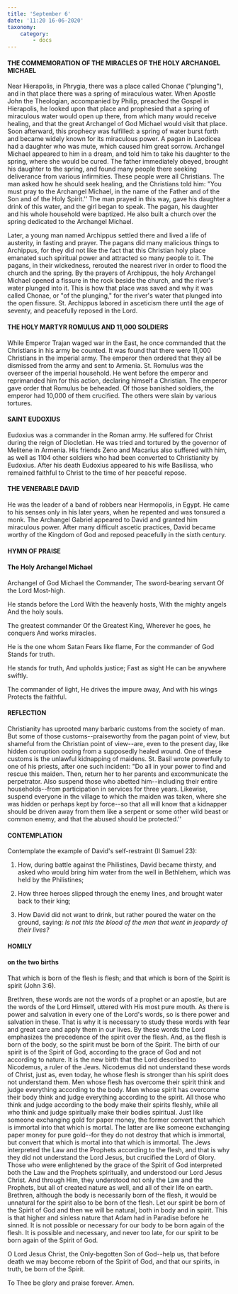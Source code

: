 ```yaml
---
title: 'September 6'
date: '11:20 16-06-2020'
taxonomy:
    category:
        - docs
---
```


#### THE COMMEMORATION OF THE MIRACLES OF THE HOLY ARCHANGEL MICHAEL

Near Hierapolis, in Phrygia, there was a place called Chonae ("plunging"), and in that place there was a spring of miraculous water. When Apostle John the Theologian, accompanied by Philip, preached the Gospel in Hierapolis, he looked upon that place and prophesied that a spring of miraculous water would open up there, from which many would receive healing, and that the great Archangel of God Michael would visit that place. Soon afterward, this prophecy was fulfilled: a spring of water burst forth and became widely known for its miraculous power. A pagan in Laodicea had a daughter who was mute, which caused him great sorrow. Archangel Michael appeared to him in a dream, and told him to take his daughter to the spring, where she would be cured. The father immediately obeyed, brought his daughter to the spring, and found many people there seeking deliverance from various infirmities. These people were all Christians. The man asked how he should seek healing, and the Christians told him: "You must pray to the Archangel Michael, in the name of the Father and of the Son and of the Holy Spirit.'' The man prayed in this way, gave his daughter a drink of this water, and the girl began to speak. The pagan, his daughter and his whole household were baptized. He also built a church over the spring dedicated to the Archangel Michael.

Later, a young man named Archippus settled there and lived a life of austerity, in fasting and prayer. The pagans did many malicious things to Archippus, for they did not like the fact that this Christian holy place emanated such spiritual power and attracted so many people to it. The pagans, in their wickedness, rerouted the nearest river in order to flood the church and the spring. By the prayers of Archippus, the holy Archangel Michael opened a fissure in the rock beside the church, and the river's water plunged into it. This is how that place was saved and why it was called Chonae, or "of the plunging," for the river's water that plunged into the open fissure. St. Archippus labored in asceticism there until the age of seventy, and peacefully reposed in the Lord.

#### THE HOLY MARTYR ROMULUS AND 11,000 SOLDIERS

While Emperor Trajan waged war in the East, he once commanded that the Christians in his army be counted. It was found that there were 11,000 Christians in the imperial army. The emperor then ordered that they all be dismissed from the army and sent to Armenia. St. Romulus was the overseer of the imperial household. He went before the emperor and reprimanded him for this action, declaring himself a Christian. The emperor gave order that Romulus be beheaded. Of those banished soldiers, the emperor had 10,000 of them crucified. The others were slain by various tortures.

#### SAINT EUDOXIUS

Eudoxius was a commander in the Roman army. He suffered for Christ during the reign of Diocletian. He was tried and tortured by the governor of Melitene in Armenia. His friends Zeno and Macarius also suffered with him, as well as 1104 other soldiers who had been converted to Christianity by Eudoxius. After his death Eudoxius appeared to his wife Basilissa, who remained faithful to Christ to the time of her peaceful repose.

#### THE VENERABLE DAVID

He was the leader of a band of robbers near Hermopolis, in Egypt. He came to his senses only in his later years, when he repented and was tonsured a monk. The Archangel Gabriel appeared to David and granted him miraculous power. After many difficult ascetic practices, David became worthy of the Kingdom of God and reposed peacefully in the sixth century.


#### HYMN OF PRAISE
#### The Holy Archangel Michael

Archangel of God
Michael the Commander,
The sword-bearing servant
Of the Lord Most-high.

He stands before the Lord
With the heavenly hosts,
With the mighty angels
And the holy souls.

The greatest commander
Of the Greatest King,
Wherever he goes, he conquers
And works miracles.

He is the one whom Satan
Fears like flame,
For the commander of God
Stands for truth.

He stands for truth,
And upholds justice;
Fast as sight
He can be anywhere swiftly.

The commander of light,
He drives the impure away,
And with his wings
Protects the faithful.
#### REFLECTION


Christianity has uprooted many barbaric customs from the society of man. But some of those customs--praiseworthy from the pagan point of view, but shameful from the Christian point of view--are, even to the present day, like hidden corruption oozing from a supposedly healed wound. One of these customs is the unlawful kidnapping of maidens. St. Basil wrote powerfully to one of his priests, after one such incident: "Do all in your power to find and rescue this maiden. Then, return her to her parents and excommunicate the perpetrator. Also suspend those who abetted him--including their entire households--from participation in services for three years. Likewise, suspend everyone in the village to which the maiden was taken, where she was hidden or perhaps kept by force--so that all will know that a kidnapper should be driven away from them like a serpent or some other wild beast or common enemy, and that the abused should be protected.''



#### CONTEMPLATION


Contemplate the example of David's self-restraint (II Samuel 23):

1.  How, during battle against the Philistines, David became thirsty, and asked who would bring him water from the well in Bethlehem, which was held by the Philistines;

1.  How three heroes slipped through the enemy lines, and brought water back to their king;

1.  How David did not want to drink, but rather poured the water on the ground, saying: *Is not this the blood of the men that went in jeopardy of their lives?*

#### HOMILY


#### on the two births


That which is born of the flesh is flesh; and that which is born of the Spirit is spirit (John 3:6).

Brethren, these words are not the words of a prophet or an apostle, but are the words of the Lord Himself, uttered with His most pure mouth. As there is power and salvation in every one of the Lord's words, so is there power and salvation in these. That is why it is necessary to study these words with fear and great care and apply them in our lives. By these words the Lord emphasizes the precedence of the spirit over the flesh. And, as the flesh is born of the body, so the spirit must be born of the Spirit. The birth of our spirit is of the Spirit of God, according to the grace of God and not according to nature. It is the new birth that the Lord described to Nicodemus, a ruler of the Jews. Nicodemus did not understand these words of Christ, just as, even today, he whose flesh is stronger than his spirit does not understand them. Men whose flesh has overcome their spirit think and judge everything according to the body. Men whose spirit has overcome their body think and judge everything according to the spirit. All those who think and judge according to the body make their spirits fleshly, while all who think and judge spiritually make their bodies spiritual. Just like someone exchanging gold for paper money, the former convert that which is immortal into that which is mortal. The latter are like someone exchanging paper money for pure gold--for they do not destroy that which is immortal, but convert that which is mortal into that which is immortal. The Jews interpreted the Law and the Prophets according to the flesh, and that is why they did not understand the Lord Jesus, but crucified the Lord of Glory. Those who were enlightened by the grace of the Spirit of God interpreted both the Law and the Prophets spiritually, and understood our Lord Jesus Christ. And through Him, they understood not only the Law and the Prophets, but all of created nature as well, and all of their life on earth. Brethren, although the body is necessarily born of the flesh, it would be unnatural for the spirit also to be born of the flesh. Let our spirit be born of the Spirit of God and then we will be natural, both in body and in spirit. This is that higher and sinless nature that Adam had in Paradise before he sinned. It is not possible or necessary for our body to be born again of the flesh. It is possible and necessary, and never too late, for our spirit to be born again of the Spirit of God.

O Lord Jesus Christ, the Only-begotten Son of God--help us, that before death we may become reborn of the Spirit of God, and that our spirits, in truth, be born of the Spirit.

To Thee be glory and praise forever. Amen.

 
